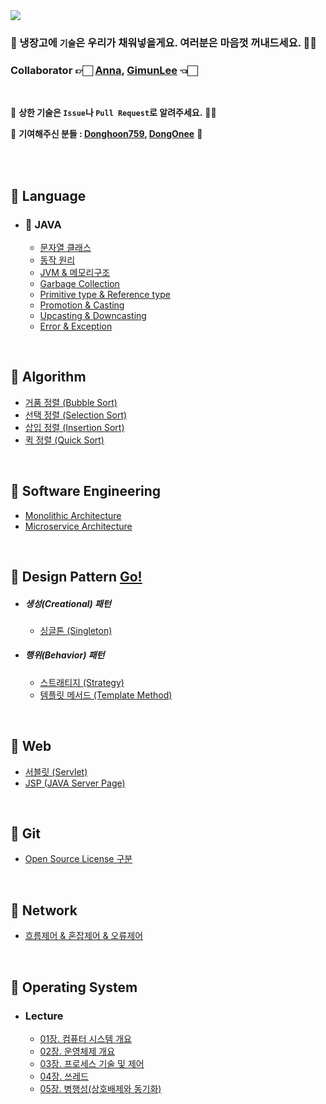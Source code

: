 <img src="./resources/tech-refrigerator-logo.png">

<br/>

###  📢 냉장고에 `기술`은 우리가 채워넣을게요. 여러분은 마음껏 꺼내드세요. 👐🏻

### Collaborator 👉🏻 [Anna](https://github.com/ahlim721), [GimunLee](https://github.com/GimunLee) 👈🏻

<br/>

🤢 **상한 기술은 `Issue`나 `Pull Request`로 알려주세요.** 🙇‍♂️

🧐 **기여해주신 분들 : [Donghoon759](https://github.com/Donghoon759), [DongOnee](https://github.com/DongOnee)** 🤝

<br/>

<br/>

## 🥗 Language
- ### 🥬 JAVA 
  - [문자열 클래스](https://github.com/GimunLee/tech-refrigerator/blob/master/Language/JAVA/%EB%AC%B8%EC%9E%90%EC%97%B4%20%ED%81%B4%EB%9E%98%EC%8A%A4.md#%EB%AC%B8%EC%9E%90%EC%97%B4-%ED%81%B4%EB%9E%98%EC%8A%A4) 
  - [동작 원리](https://github.com/GimunLee/tech-refrigerator/blob/master/Language/JAVA/%EB%8F%99%EC%9E%91%20%EC%9B%90%EB%A6%AC.md#%EB%8F%99%EC%9E%91-%EC%9B%90%EB%A6%AC) 
  - [JVM & 메모리구조](https://github.com/GimunLee/tech-refrigerator/blob/master/Language/JAVA/JVM%20%26%20%EB%A9%94%EB%AA%A8%EB%A6%AC%EA%B5%AC%EC%A1%B0.md#jvm--%EB%A9%94%EB%AA%A8%EB%A6%AC-%EA%B5%AC%EC%A1%B0)
  - [Garbage Collection](https://github.com/GimunLee/tech-refrigerator/blob/master/Language/JAVA/Garbage%20Collection.md#garbage-collection) 
  - [Primitive type & Reference type](https://github.com/GimunLee/tech-refrigerator/blob/master/Language/JAVA/Primitive%20type%20%26%20Reference%20type.md#primitive-type--reference-type)
  - [Promotion & Casting](https://github.com/GimunLee/tech-refrigerator/blob/master/Language/JAVA/Promotion%20%26%20Casting.md#promotion--casting)
  - [Upcasting & Downcasting](https://github.com/GimunLee/tech-refrigerator/blob/master/Language/JAVA/Upcasting%20%26%20Downcasting.md#upcasting--downcasting)
  - [Error & Exception](https://github.com/GimunLee/tech-refrigerator/blob/master/Language/JAVA/Error%20%26%20Exception.md#error--exception)

<br/>

## 🍎 Algorithm

- [거품 정렬 (Bubble Sort)](https://github.com/GimunLee/tech-refrigerator/blob/master/Algorithm/%EA%B1%B0%ED%92%88%20%EC%A0%95%EB%A0%AC%20(Bubble%20Sort).md#%EA%B1%B0%ED%92%88-%EC%A0%95%EB%A0%AC-bubble-sort)
- [선택 정렬 (Selection Sort)](https://github.com/GimunLee/tech-refrigerator/blob/master/Algorithm/%EC%84%A0%ED%83%9D%20%EC%A0%95%EB%A0%AC%20(Selection%20Sort).md#%EC%84%A0%ED%83%9D-%EC%A0%95%EB%A0%AC-selection-sort) 
- [삽입 정렬 (Insertion Sort)](https://github.com/GimunLee/tech-refrigerator/blob/master/Algorithm/%EC%82%BD%EC%9E%85%20%EC%A0%95%EB%A0%AC%20(Insertion%20Sort).md#%EC%82%BD%EC%9E%85-%EC%A0%95%EB%A0%AC-insertion-sort)
- [퀵 정렬 (Quick Sort)](https://github.com/GimunLee/tech-refrigerator/blob/master/Algorithm/%ED%80%B5%20%EC%A0%95%EB%A0%AC%20(Quick%20Sort).md#%ED%80%B5-%EC%A0%95%EB%A0%AC-quick-sort)

<br/>

##  🍕 Software Engineering

- [Monolithic Architecture](https://github.com/GimunLee/tech-refrigerator/blob/master/Software%20Engineering/Monolithic%20Architecture.md#monolithic-architecture)
- [Microservice Architecture](https://github.com/GimunLee/tech-refrigerator/blob/master/Software%20Engineering/Microservice%20Architecture.md#microservice-architecture)

<br/>

## 🍐 Design Pattern [Go!](https://github.com/GimunLee/tech-refrigerator/tree/master/Design%20Pattern#-design-pattern)

* ##### 생성(Creational) 패턴 
  * [싱글톤 (Singleton)](https://github.com/GimunLee/tech-refrigerator/blob/master/Design%20Pattern/Singleton%20Pattern.md#%EF%B8%8F-singleton-pattern)
* ##### 행위(Behavior) 패턴
  * [스트래티지 (Strategy)](https://github.com/GimunLee/tech-refrigerator/blob/master/Design%20Pattern/Strategy%20Pattern.md#-strategy-pattern)
  * [템플릿 메서드 (Template Method)](https://github.com/GimunLee/tech-refrigerator/blob/master/Design%20Pattern/Template%20Method%20Pattern.md#-template-method-pattern)
  
<br/>

## 🍉 Web

- [서블릿 (Servlet)](https://github.com/GimunLee/tech-refrigerator/blob/master/Web/%EC%84%9C%EB%B8%94%EB%A6%BF%20(Servlet).md#%EC%84%9C%EB%B8%94%EB%A6%BF-servlet)
- [JSP (JAVA Server Page)](https://github.com/GimunLee/tech-refrigerator/blob/master/Web/JSP%20(JAVA%20Server%20Page).md#jsp-java-server-page)

<br/>

## 🍇 Git

- [Open Source License 구분](https://github.com/GimunLee/tech-refrigerator/blob/master/Git/Open%20Source%20License%20%EA%B5%AC%EB%B6%84.md#open-source-license-%EA%B5%AC%EB%B6%84)

<br/>

## 🥞 Network

- [흐름제어 & 혼잡제어 & 오류제어](https://github.com/GimunLee/tech-refrigerator/blob/master/Network/%ED%9D%90%EB%A6%84%EC%A0%9C%EC%96%B4%20%26%20%ED%98%BC%EC%9E%A1%EC%A0%9C%EC%96%B4%20%26%20%EC%98%A4%EB%A5%98%EC%A0%9C%EC%96%B4.md#%ED%9D%90%EB%A6%84%EC%A0%9C%EC%96%B4--%ED%98%BC%EC%9E%A1%EC%A0%9C%EC%96%B4--%EC%98%A4%EB%A5%98%EC%A0%9C%EC%96%B4)

<br/>

## 🍊 Operating System

- ### Lecture

  - [01장. 컴퓨터 시스템 개요](https://github.com/GimunLee/tech-refrigerator/blob/master/Operating%20System/Lecture/01%EC%9E%A5.%20%EC%BB%B4%ED%93%A8%ED%84%B0%20%EC%8B%9C%EC%8A%A4%ED%85%9C%20%EA%B0%9C%EC%9A%94.md#01%EC%9E%A5-%EC%BB%B4%ED%93%A8%ED%84%B0-%EC%8B%9C%EC%8A%A4%ED%85%9C-%EA%B0%9C%EC%9A%94)
  - [02장. 운영체제 개요](https://github.com/GimunLee/tech-refrigerator/blob/master/Operating%20System/Lecture/02%EC%9E%A5.%20%EC%9A%B4%EC%98%81%EC%B2%B4%EC%A0%9C%20%EA%B0%9C%EC%9A%94.md#02%EC%9E%A5-%EC%9A%B4%EC%98%81%EC%B2%B4%EC%A0%9C-%EA%B0%9C%EC%9A%94)
  - [03장. 프로세스 기술 및 제어](https://github.com/GimunLee/tech-refrigerator/blob/master/Operating%20System/Lecture/03%EC%9E%A5.%20%ED%94%84%EB%A1%9C%EC%84%B8%EC%8A%A4%20%EA%B8%B0%EC%88%A0%20%EB%B0%8F%20%EC%A0%9C%EC%96%B4.md#03%EC%9E%A5-%ED%94%84%EB%A1%9C%EC%84%B8%EC%8A%A4-%EA%B8%B0%EC%88%A0-%EB%B0%8F-%EC%A0%9C%EC%96%B4) 
  - [04장. 쓰레드](https://github.com/GimunLee/tech-refrigerator/blob/master/Operating%20System/Lecture/04%EC%9E%A5.%20%EC%93%B0%EB%A0%88%EB%93%9C.md#04%EC%9E%A5-%EC%93%B0%EB%A0%88%EB%93%9C) 
  - [05장. 병행성(상호배제와 동기화)](https://github.com/GimunLee/tech-refrigerator/blob/master/Operating%20System/Lecture/05%EC%9E%A5.%20%EB%B3%91%ED%96%89%EC%84%B1(%EC%83%81%ED%98%B8%EB%B0%B0%EC%A0%9C%EC%99%80%20%EB%8F%99%EA%B8%B0%ED%99%94).md#05%EC%9E%A5-%EB%B3%91%ED%96%89%EC%84%B1%EC%83%81%ED%98%B8%EB%B0%B0%EC%A0%9C%EC%99%80-%EB%8F%99%EA%B8%B0%ED%99%94)

<br/>
